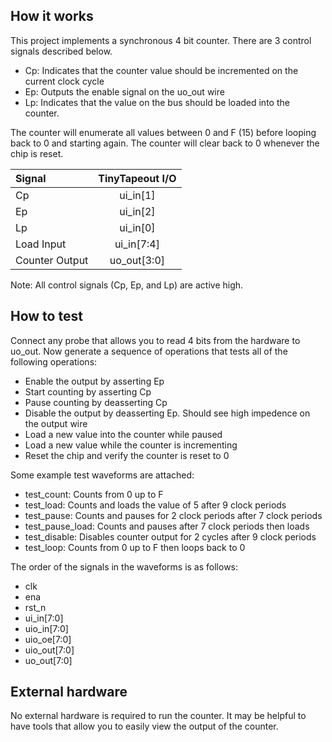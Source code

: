<!---

This file is used to generate your project datasheet. Please fill in the information below and delete any unused
sections.

You can also include images in this folder and reference them in the markdown. Each image must be less than
512 kb in size, and the combined size of all images must be less than 1 MB.
-->

## How it works

This project implements a synchronous 4 bit counter. There are 3 control signals described below.
- Cp: Indicates that the counter value should be incremented on the current clock cycle
- Ep: Outputs the enable signal on the uo_out wire
- Lp: Indicates that the value on the bus should be loaded into the counter.

The counter will enumerate all values between 0 and F (15) before looping back to 0 and starting again. The counter will clear back to 0 whenever the chip is reset.

| Signal            | TinyTapeout I/O   |
| :---------------- | :--------------:  |
| Cp                |     ui_in[1]      |
| Ep                |     ui_in[2]      |
| Lp                |     ui_in[0]      |
| Load Input        |    ui_in[7:4]     |
| Counter Output    |    uo_out[3:0]    |

Note: All control signals (Cp, Ep, and Lp) are active high.

## How to test

Connect any probe that allows you to read 4 bits from the hardware to uo_out.
Now generate a sequence of operations that tests all of the following operations:
- Enable the output by asserting Ep
- Start counting by asserting Cp
- Pause counting by deasserting Cp
- Disable the output by deasserting Ep. Should see high impedence on the output wire
- Load a new value into the counter while paused
- Load a new value while the counter is incrementing
- Reset the chip and verify the counter is reset to 0

Some example test waveforms are attached:
- test_count: Counts from 0 up to F
- test_load: Counts and loads the value of 5 after 9 clock periods
- test_pause: Counts and pauses for 2 clock periods after 7 clock periods
- test_pause_load: Counts and pauses after 7 clock periods then loads
- test_disable: Disables counter output for 2 cycles after 9 clock periods
- test_loop: Counts from 0 up to F then loops back to 0

The order of the signals in the waveforms is as follows:
- clk
- ena
- rst_n
- ui_in[7:0]
- uio_in[7:0]
- uio_oe[7:0]
- uio_out[7:0]
- uo_out[7:0]

## External hardware

No external hardware is required to run the counter. It may be helpful to have tools that allow you to easily view the output of the counter.
